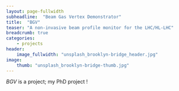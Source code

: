 ```yaml
---
layout: page-fullwidth
subheadline:  "Beam Gas Vertex Demonstrator"
title:  "BGV"
teaser: "A non-invasive beam profile monitor for the LHC/HL-LHC"
breadcrumb: true
categories:
    - projects
header:
    image_fullwidth: "unsplash_brooklyn-bridge_header.jpg"
image:
    thumb: "unsplash_brooklyn-bridge-thumb.jpg"
---
```

*BGV* is a project; my PhD project !